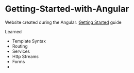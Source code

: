 # Getting-Started-with-Angular

Website created during the Angular: [Getting Started](https://angular.io/start) guide

Learned

* Template Syntax
* Routing
* Services
* Http Streams
* Forms
* 

